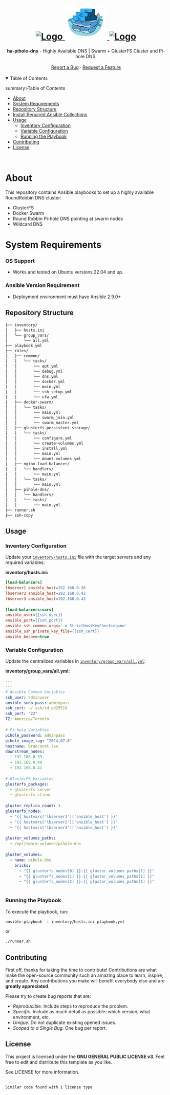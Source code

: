 <h1 align="center">
    <a href="https://github.com/ansible-glusterfs-swarm">
    <img src="https://static-00.iconduck.com/assets.00/pihole-icon-1393x2048-dld9kbl1.png" alt="Logo" width="" height="120">
  </a>
    <a href="https://github.com/ansible-glusterfs-swarm">
    <img src="https://raw.githubusercontent.com/docker-library/docs/471fa6e4cb58062ccbf91afc111980f9c7004981/swarm/logo.png" alt="Logo" width="" height="110">
  </a>
  </a>
    <a href="https://github.com/ansible-glusterfs-swarm">
    <img src="https://ispire.me/wp-content/uploads/2017/02/file-changed-as-we-read-it-glusterfs-issue.png" alt="Logo" width="" height="120">
  </a>
</h1>

<div align="center">
  <b>ha-pihole-dns</b> - Highly Available DNS | Swarm + GlusterFS Cluster and Pi-hole DNS.
  <br />
  <br />
  <a href="https://github.com/ansible-glusterfs-swarm/issues/new?assignees=&labels=bug&title=bug%3A+">Report a Bug</a>
  ·
  <a href="https://github.com/ansible-glusterfs-swarm/issues/new?assignees=&labels=enhancement&template=02_FEATURE_REQUEST.md&title=feat%3A+">Request a Feature</a>
</div>
<br>
<details open="open">
<summary>Table of Contents</summary>

summary>Table of Contents</summary>

- [About](#about)
- [System Requirements](#system-requirements)
- [Repository Structure](#repository-structure)
- [Install Required Ansible Collections](#install-required-ansible-collections)
- [Usage](#usage)
  - [Inventory Configuration](#inventory-configuration)
  - [Variable Configuration](#variable-configuration)
  - [Running the Playbook](#running-the-playbook)
- [Contributing](#contributing)
- [License](#license)

</details>
<br>

# About

This repository contains Ansible playbooks to set up a highly available RoundRobbin DNS cluster:

- GlusterFS
- Docker Swarm
- Round Robbin Pi-hole DNS pointing at swarm nodes
- Wildcard DNS

# System Requirements

### OS Support
- Works and tested on Ubuntu versions 22.04 and up.

### Ansible Version Requirement
- Deployment environment must have Ansible 2.9.0+

## Repository Structure

```plaintext
├── inventory/
│   ├── hosts.ini
│   └── group_vars/
│       └── all.yml
├── playbook.yml
├── roles/
│   ├── common/
│   │   └── tasks/
│   │       └── apt.yml
│   │       └── debug.yml
│   │       └── dns.yml
│   │       └── docker.yml
│   │       └── main.yml
│   │       └── ssh_setup.yml
│   │       └── ufw.yml
│   ├── docker-swarm/
│   │   └── tasks/
│   │       └── main.yml
│   │       └── swarm_join.yml
│   │       └── swarm_master.yml
│   ├── glusterfs-persistent-storage/
│   │   └── tasks/
│   │       └── configure.yml
│   │       └── create-volumes.yml
│   │       └── install.yml
│   │       └── main.yml
│   │       └── mount-volumes.yml
│   ├── nginx-load-balancer/
│   │   └── handlers/
│   │       └── main.yml
│   │   └── tasks/
│   │       └── main.yml
│   ├── pihole-dns/
│   │   └── handlers/
│   │   └── tasks/
│   │       └── main.yml
├── runner.sh
├── ssh-copy
```

## Usage

### Inventory Configuration

Update your [`inventory/hosts.ini`](inventory/hosts.ini ) file with the target servers and any required variables:

**inventory/hosts.ini:**

```ini
[load-balancers]
lbserver1 ansible_host=192.168.0.38
lbserver2 ansible_host=192.168.0.42
lbserver3 ansible_host=192.168.0.43

[load-balancers:vars]
ansible_user={{ssh_user}} 
ansible_port={{ssh_port}}
ansible_ssh_common_args='-o StrictHostKeyChecking=no'
ansible_ssh_private_key_file={{ssh_cert}}
ansible_become=true
```

### Variable Configuration

Update the centralized variables in [`inventory/group_vars/all.yml`](inventory/group_vars/all.yml ):

**inventory/group_vars/all.yml:**

```yaml
---
---
# Ansible Common Variables
ssh_user: adminuser
ansible_sudo_pass: adminpass
ssh_cert: ~/.ssh/id_ed25519
ssh_port: "22"
TZ: America/Toronto

# Pi-hole Variables
pihole_password: adminpass
pihole_image_tag: "2024.07.0"
hostname: branconet.lan
downstream_nodes:
  - 192.168.0.39 
  - 192.168.0.40
  - 192.168.0.41

# GlusterFS Variables
glusterfs_packages:
  - glusterfs-server
  - glusterfs-client

gluster_replica_count: 3
glusterfs_nodes:
  - "{{ hostvars['lbserver1']['ansible_host'] }}"
  - "{{ hostvars['lbserver2']['ansible_host'] }}"
  - "{{ hostvars['lbserver3']['ansible_host'] }}"

gluster_volumes_paths: 
  - /opt/swarm-volumes/pihole-dns

gluster_volumes:
  - name: pihole-dns
    bricks:
      - "{{ glusterfs_nodes[0] }}:{{ gluster_volumes_paths[1] }}"
      - "{{ glusterfs_nodes[1] }}:{{ gluster_volumes_paths[1] }}"
      - "{{ glusterfs_nodes[2] }}:{{ gluster_volumes_paths[1] }}"
      
```

### Running the Playbook

To execute the playbook, run:

```bash
ansible-playbook -i inventory/hosts.ini playbook.yml
```

or

```bash
./runner.sh
```

## Contributing

First off, thanks for taking the time to contribute! Contributions are what make the open-source community such an amazing place to learn, inspire, and create. Any contributions you make will benefit everybody else and are **greatly appreciated**.

Please try to create bug reports that are:

- _Reproducible._ Include steps to reproduce the problem.
- _Specific._ Include as much detail as possible: which version, what environment, etc.
- _Unique._ Do not duplicate existing opened issues.
- _Scoped to a Single Bug._ One bug per report.

## License

This project is licensed under the **GNU GENERAL PUBLIC LICENSE v3**. Feel free to edit and distribute this template as you like.

See LICENSE for more information.
```

Similar code found with 1 license type
